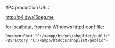 #P4 production URL:


<http://p4.dwa15peg.me>

for localhost, from my Windows httpd.conf file:

```
DocumentRoot "C:/xampp/htdocs/shoplist/public"
<Directory "C:/xampp/htdocs/shoplist/public">
```

